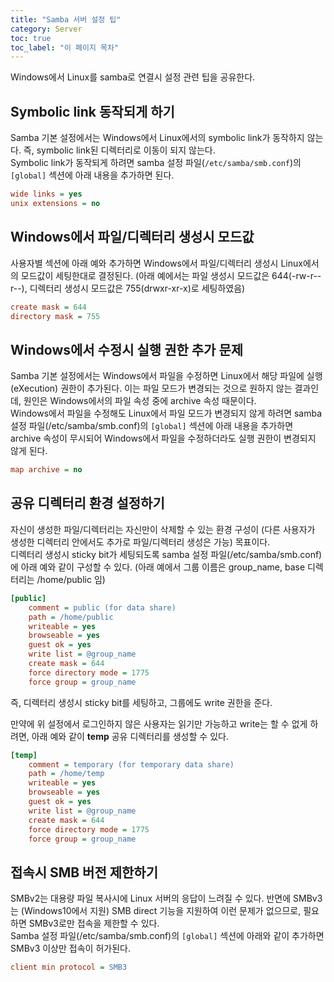 ```yaml
---
title: "Samba 서버 설정 팁"
category: Server
toc: true
toc_label: "이 페이지 목차"
---
```


Windows에서 Linux를 samba로 연결시 설정 관련 팁을 공유한다.

## Symbolic link 동작되게 하기
Samba 기본 설정에서는 Windows에서 Linux에서의 symbolic link가 동작하지 않는다. 즉,  symbolic link된 디렉터리로 이동이 되지 않는다.  
Symbolic link가 동작되게 하려면 samba 설정 파일(`/etc/samba/smb.conf`)의 `[global]` 섹션에 아래 내용을 추가하면 된다.
```ini
wide links = yes
unix extensions = no
```

## Windows에서 파일/디렉터리 생성시 모드값
사용자별 섹션에 아래 예와 추가하면 Windows에서 파일/디렉터리 생성시 Linux에서의 모드값이 세팅한대로 결정된다. (아래 예에서는 파일 생성시 모드값은 644(-rw-r--r--), 디렉터리 생성시 모드값은 755(drwxr-xr-x)로 세팅하였음)
```ini
create mask = 644
directory mask = 755
```

## Windows에서 수정시 실행 권한 추가 문제
Samba 기본 설정에서는 Windows에서 파일을 수정하면 Linux에서 해당 파일에 실행(eXecution) 권한이 추가된다. 이는 파일 모드가 변경되는 것으로 원하지 않는 결과인데, 원인은 Windows에서의 파일 속성 중에 archive 속성 때문이다.  
Windows에서 파일을 수정해도 Linux에서 파일 모드가 변경되지 않게 하려면 samba 설정 파일(/etc/samba/smb.conf)의 `[global]` 섹션에 아래 내용을 추가하면 archive 속성이 무시되어 Windows에서 파일을 수정하더라도 실행 권한이 변경되지 않게 된다.
```ini
map archive = no
```

## 공유 디렉터리 환경 설정하기
자신이 생성한 파일/디렉터리는 자신만이 삭제할 수 있는 환경 구성이 (다른 사용자가 생성한 디렉터리 안에서도 추가로 파일/디렉터리 생성은 가능) 목표이다.  
디렉터리 생성시 sticky bit가 세팅되도록 samba 설정 파일(/etc/samba/smb.conf)에 아래 예와 같이 구성할 수 있다. (아래 예에서 그룹 이름은 group_name, base 디렉터리는 /home/public 임)
```ini
[public]
    comment = public (for data share)
    path = /home/public
    writeable = yes
    browseable = yes
    guest ok = yes
    write list = @group_name
    create mask = 644
    force directory mode = 1775
    force group = group_name
```
즉, 디렉터리 생성시 sticky bit를 세팅하고, 그룹에도 write 권한을 준다.

만약에 위 설정에서 로그인하지 않은 사용자는 읽기만 가능하고 write는 할 수 없게 하려면, 아래 예와 같이 **temp** 공유 디렉터리를 생성할 수 있다.
```ini
[temp]
    comment = temporary (for temporary data share)
    path = /home/temp
    writeable = yes
    browseable = yes
    guest ok = yes
    write list = @group_name
    create mask = 644
    force directory mode = 1775
    force group = group_name
```

## 접속시 SMB 버전 제한하기
SMBv2는 대용량 파일 복사시에 Linux 서버의 응답이 느려질 수 있다. 반면에 SMBv3는 (Windows10에서 지원) SMB direct 기능을 지원하여 이런 문제가 없으므로, 필요하면 SMBv3로만 접속을 제한할 수 있다.  
Samba 설정 파일(/etc/samba/smb.conf)의 `[global]` 섹션에 아래와 같이 추가하면 SMBv3 이상만 접속이 허가된다.
```ini
client min protocol = SMB3
```
